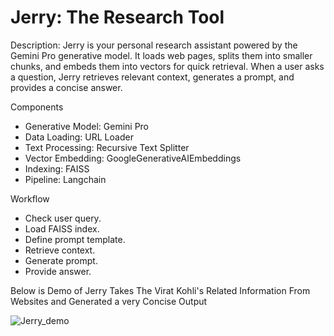 # Jerry: The Research Tool

Description:
Jerry is your personal research assistant powered by the Gemini Pro generative model. It loads web pages, splits them into smaller chunks, and embeds them into vectors for quick retrieval. When a user asks a question, Jerry retrieves relevant context, generates a prompt, and provides a concise answer.

Components
* Generative Model: Gemini Pro
* Data Loading: URL Loader
* Text Processing: Recursive Text Splitter
* Vector Embedding: GoogleGenerativeAIEmbeddings
* Indexing: FAISS
* Pipeline: Langchain
  
Workflow
* Check user query.
* Load FAISS index.
* Define prompt template.
* Retrieve context.
* Generate prompt.
* Provide answer.


Below is Demo of Jerry Takes The Virat Kohli's Related Information From Websites and Generated a very Concise Output


![Jerry_demo](https://github.com/darshan220902/Jerry-The-Research-Bot/assets/109534955/abf1b3ee-451e-4f4b-906e-305aefc0d0a3)

